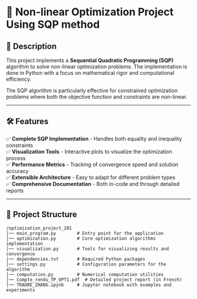 # 🚀 Non-linear Optimization Project Using SQP method

## 📌 Description
This project implements a **Sequential Quadratic Programming (SQP)** algorithm to solve non-linear optimization problems. The implementation is done in Python with a focus on mathematical rigor and computational efficiency.

The SQP algorithm is particularly effective for constrained optimization problems where both the objective function and constraints are non-linear.

---

## 🛠️ Features
✅ **Complete SQP Implementation** - Handles both equality and inequality constraints  
✅ **Visualization Tools** - Interactive plots to visualize the optimization process  
✅ **Performance Metrics** - Tracking of convergence speed and solution accuracy  
✅ **Extensible Architecture** - Easy to adapt for different problem types  
✅ **Comprehensive Documentation** - Both in-code and through detailed reports  

---

## 📂 Project Structure
```
/optimization_project_201
│── main_program.py        # Entry point for the application
│── optimization.py        # Core optimization algorithms implementation
│── visualization.py       # Tools for visualizing results and convergence
│── dependencies.txt       # Required Python packages
│── settings.py            # Configuration parameters for the algorithm
│── computation.py         # Numerical computation utilities
│── Compte_rendu_TP_OPT1.pdf  # Detailed project report (in French)
│── TRAORE_ZHANG.ipynb     # Jupyter notebook with examples and experiments
```
